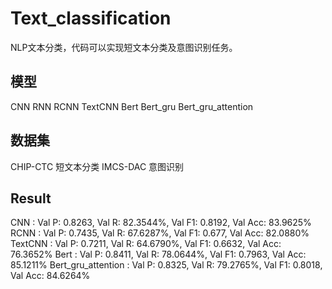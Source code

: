 # Text_classification
NLP文本分类，代码可以实现短文本分类及意图识别任务。

## 模型
CNN
RNN
RCNN
TextCNN
Bert
Bert_gru
Bert_gru_attention

##  数据集
CHIP-CTC  短文本分类
IMCS-DAC  意图识别

## Result
CNN                 :   Val P: 0.8263,  Val R: 82.3544%,  Val F1: 0.8192,  Val Acc: 83.9625%
RCNN                :   Val P: 0.7435,  Val R: 67.6287%,  Val F1: 0.677,  Val Acc: 82.0880%
TextCNN             :   Val P: 0.7211,  Val R: 64.6790%,  Val F1: 0.6632,  Val Acc: 76.3652%
Bert                :   Val P: 0.8411,  Val R: 78.0644%,  Val F1: 0.7963,  Val Acc: 85.1211%
Bert_gru_attention  :    Val P: 0.8325,  Val R: 79.2765%,  Val F1: 0.8018,  Val Acc: 84.6264%
